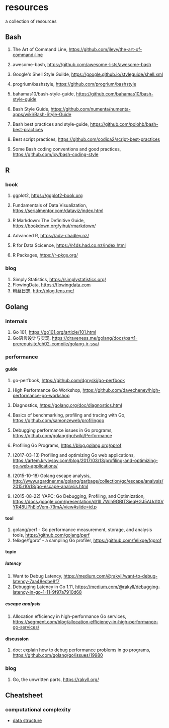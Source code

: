 # resources
a collection of resources

## Bash
1. The Art of Command Line, <https://github.com/jlevy/the-art-of-command-line>
2. awesome-bash, <https://github.com/awesome-lists/awesome-bash>
3. Google's Shell Style Guilde, <https://google.github.io/styleguide/shell.xml>

4. progrium/bashstyle, <https://github.com/progrium/bashstyle>
5. bahamas10/bash-style-guide, <https://github.com/bahamas10/bash-style-guide>
6. Bash Style Guide, <https://github.com/numenta/numenta-apps/wiki/Bash-Style-Guide> 

7. Bash best practices and style-guide, <https://github.com/polohb/bash-best-practices>
8. Best script practices, <https://github.com/codica2/script-best-practices>
9. Some Bash coding conventions and good practices, <https://github.com/icy/bash-coding-style>

## R
### book
1. ggplot2, <https://ggplot2-book.org>
2. Fundamentals of Data Visualization, <https://serialmentor.com/dataviz/index.html>
3. R Markdown: The Definitive Guide, <https://bookdown.org/yihui/rmarkdown/>

4. Advanced R, <https://adv-r.hadley.nz/>
5. R for Data Scicence, <https://r4ds.had.co.nz/index.html>
6. R Packages, https://r-pkgs.org/

### blog
1. Simply Statistics, <https://simplystatistics.org/>
2. FlowingData, <https://flowingdata.com>
3. 粉丝日志, <http://blog.fens.me/>

## Golang

### internals
1. Go 101, <https://go101.org/article/101.html>
2. Go语言设计与实现, <https://draveness.me/golang/docs/part1-prerequisite/ch02-compile/golang-ir-ssa/>

### performance

#### guide
1. go-perfbook, <https://github.com/dgryski/go-perfbook>
2. High Performance Go Workshop, <https://github.com/davecheney/high-performance-go-workshop>
3. Diagnostics, <https://golang.org/doc/diagnostics.html>
4. Basics of benchmarking, profiling and tracing with Go, <https://github.com/samonzeweb/profilinggo>
5. Debugging performance issues in Go programs, <https://github.com/golang/go/wiki/Performance>
6. Profiling Go Programs, <https://blog.golang.org/pprof>

7. (2017-03-13) Profiling and optimizing Go web applications, <https://artem.krylysov.com/blog/2017/03/13/profiling-and-optimizing-go-web-applications/>
8. (2015-10-18) Golang escape analysis, <http://www.agardner.me/golang/garbage/collection/gc/escape/analysis/2015/10/18/go-escape-analysis.html>
9. (2015-08-22) YAPC: Go Debugging, Profiling, and Optimization, <https://docs.google.com/presentation/d/1lL7Wlh9GBtTSieqHGJ5AUd1XVYR48UPhEloVem-79mA/view#slide=id.p>

#### tool
1. golang/perf - Go performance measurement, storage, and analysis tools, <https://github.com/golang/perf>
2. felixge/fgprof - a sampling Go profiler, <https://github.com/felixge/fgprof>

#### topic
##### latency
1. Want to Debug Latency, <https://medium.com/@rakyll/want-to-debug-latency-7aa48ecbe8f7>
2. Debugging Latency in Go 1.11, <https://medium.com/@rakyll/debugging-latency-in-go-1-11-9f97a7910d68>

##### escape analysis
1. Allocation efficiency in high-performance Go services, <https://segment.com/blog/allocation-efficiency-in-high-performance-go-services/>

#### discussion
1. doc: explain how to debug performance problems in go programs, <https://github.com/golang/go/issues/19980>

### blog
1. Go, the unwritten parts, <https://rakyll.org/>

## Cheatsheet

### computational complexity
- [data structure](http://byteliu.com/2020/05/14/%E8%AE%A1%E7%AE%97%E6%9C%BA%E7%A7%91%E5%AD%A6%E5%B8%B8%E8%A7%81%E7%AE%97%E6%B3%95%E5%A4%8D%E6%9D%82%E5%BA%A6/)

